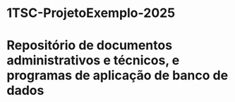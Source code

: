 # 1TSC-ProjetoExemplo-2025
# Repositório de documentos administrativos e técnicos, e programas de aplicação de banco de dados
